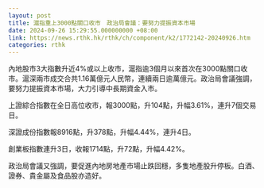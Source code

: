 ```yaml
---
layout: post
title: 滬指重上3000點關口收市　政治局會議：要努力提振資本市場
date: 2024-09-26 15:29:55.000000000 +08:00
link: https://news.rthk.hk/rthk/ch/component/k2/1772142-20240926.htm
categories: rthk
---
```


內地股市3大指數升近4%或以上收市，滬指逾3個月以來首次在3000點關口收市。滬深兩市成交合共1.16萬億元人民幣，連續兩日逾萬億元。政治局會議強調，要努力提振資本市場，大力引導中長期資金入市。

上證綜合指數在全日高位收市，報3000點，升104點，升幅3.61%，連升7個交易日。

深證成份指數報8916點，升378點，升幅4.44%，連升4日。

創業板指數連升3日，收報1714點，升72點，升幅4.42%。

政治局會議又強調，要促進內地房地產市場止跌回穩，多隻地產股升停板。白酒、證券、貴金屬及食品股亦造好。
